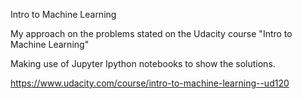 Intro to Machine Learning

My approach on the problems stated on the Udacity course "Intro to Machine Learning"

Making use of Jupyter Ipython notebooks to show the solutions.

https://www.udacity.com/course/intro-to-machine-learning--ud120
